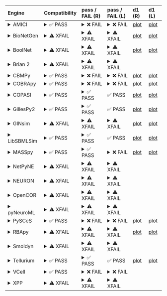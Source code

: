 | Engine                                                                                                                                     | Compatibility                                                                                                                                                                                      | pass / FAIL (R)                                                                                                                                                                                                                                                                                                                                                                                                                                                                                                                                                                                                                                                                                                                                                                                                    | pass / FAIL (L)                                                                                                                                                                                                                                                                                                                                                                                                                                                                                                                                                                                                                                        | d1 (R)                                               | d1 (L)                                              |
| :----------------------------------------------------------------------------------------------------------------------------------------- | :------------------------------------------------------------------------------------------------------------------------------------------------------------------------------------------------- | :----------------------------------------------------------------------------------------------------------------------------------------------------------------------------------------------------------------------------------------------------------------------------------------------------------------------------------------------------------------------------------------------------------------------------------------------------------------------------------------------------------------------------------------------------------------------------------------------------------------------------------------------------------------------------------------------------------------------------------------------------------------------------------------------------------------- | :----------------------------------------------------------------------------------------------------------------------------------------------------------------------------------------------------------------------------------------------------------------------------------------------------------------------------------------------------------------------------------------------------------------------------------------------------------------------------------------------------------------------------------------------------------------------------------------------------------------------------------------------------- | :--------------------------------------------------- | :-------------------------------------------------- |
| <details><summary>AMICI</summary>https://docs.biosimulators.org/Biosimulators_AMICI/<br></details>                                         | <details><summary>&#9989; PASS</summary>The file extensions ('sbml', 'sedml') suggest the input file types are SBML and SED-ML.<br><br> SED-ML and SBML are compatible with AMICI.</details>       | <details><summary>&#10060; FAIL</summary><a href="https://api.biosimulations.org/runs/672364ffb678b3883bb574ba">view</a><br><a href="https://api.biosimulations.org/results/672364ffb678b3883bb574ba/download">download</a><br><a href="https://api.biosimulations.org/logs/672364ffb678b3883bb574ba?includeOutput=true">logs</a><br><br>ERROR MESSAGE:<br>Reached maximum number of steps<br><br></details>                                                                                                                                                                                                                                                                                                                                                                                                       | <details><summary>&#10060; FAIL</summary>ERROR MESSAGE:<br>Reached maximum number of steps<br><br></details>                                                                                                                                                                                                                                                                                                                                                                                                                                                                                                                                           | <a href="d1_plots_remote\amici_d1.pdf">plot</a>      | <a href="d1_plots_local\amici_d1.pdf">plot</a>      |
| <details><summary>BioNetGen</summary>https://docs.biosimulators.org/Biosimulators_BioNetGen/<br></details>                                 | <details><summary>&#9888; XFAIL</summary>EXPECTED FAIL<br><br>Only BNGL, SED-ML are compatible with BioNetGen.</details>                                                                           | <details><summary>&#9888; XFAIL</summary>EXPECTED FAIL<br><br><a href="https://api.biosimulations.org/runs/672365030d09353e8f0f21c1">view</a><br><a href="https://api.biosimulations.org/results/672365030d09353e8f0f21c1/download">download</a><br><a href="https://api.biosimulations.org/logs/672365030d09353e8f0f21c1?includeOutput=true">logs</a><br><br>ERROR MESSAGE:<br>The COMBINE/OMEX did not execute successfully:<br><br> The SED document did not execute successfully:<br> <br> Language for model `net1` is not supported.<br> - Model language `urn:sedml:language:sbml` is not supported. Models must be in BNGL format (e.g., `sed:model/@language` must match `^urn:sedml:language:bngl(\.$)` such as `urn:sedml:language:bngl`).<br><br>ERROR TYPE:<br>CombineArchiveExecutionError</details> | <details><summary>&#9888; XFAIL</summary>EXPECTED FAIL<br><br>ERROR MESSAGE:<br>The COMBINE/OMEX did not execute successfully:<br><br> The SED document did not execute successfully:<br> <br> Language for model `net1` is not supported.<br> - Model language `urn:sedml:language:sbml` is not supported. Models must be in BNGL format (e.g., `sed:model/@language` must match `^urn:sedml:language:bngl(\.$)` such as `urn:sedml:language:bngl`).<br><br>ERROR TYPE:<br>CombineArchiveExecutionError</details>                                                                                                                                     | <a href="d1_plots_remote\bionetgen_d1.pdf">plot</a>  | <a href="d1_plots_local\bionetgen_d1.pdf">plot</a>  |
| <details><summary>BoolNet</summary>https://docs.biosimulators.org/Biosimulators_BoolNet/<br></details>                                     | <details><summary>&#9888; XFAIL</summary>EXPECTED FAIL<br><br>Only SBML-qual, SED-ML are compatible with BoolNet.</details>                                                                        | <details><summary>&#9888; XFAIL</summary>EXPECTED FAIL<br><br><a href="https://api.biosimulations.org/runs/672365055a60072d20f42483">view</a><br><a href="https://api.biosimulations.org/results/672365055a60072d20f42483/download">download</a><br><a href="https://api.biosimulations.org/logs/672365055a60072d20f42483?includeOutput=true">logs</a><br><br>ERROR MESSAGE:<br>The COMBINE/OMEX did not execute successfully:<br><br> The SED document did not execute successfully:<br> <br> Simulation `sim1` is invalid.<br> - Number of points (20000) must be equal to the difference between the output end (200.0) and start times (0.0).<br><br>ERROR TYPE:<br>CombineArchiveExecutionError</details>                                                                                                     | <details><summary>&#9888; XFAIL</summary>EXPECTED FAIL<br><br>ERROR MESSAGE:<br>The COMBINE/OMEX did not execute successfully:<br><br> The SED document did not execute successfully:<br> <br> Simulation `sim1` is invalid.<br> - Number of points (20000) must be equal to the difference between the output end (200.0) and start times (0.0).<br><br>ERROR TYPE:<br>CombineArchiveExecutionError</details>                                                                                                                                                                                                                                         | <a href="d1_plots_remote\boolnet_d1.pdf">plot</a>    | <a href="d1_plots_local\boolnet_d1.pdf">plot</a>    |
| <details><summary>Brian 2</summary>https://docs.biosimulators.org/Biosimulators_pyNeuroML/<br></details>                                   | <details><summary>&#9888; XFAIL</summary>EXPECTED FAIL<br><br>Only NeuroML, SED-ML are compatible with Brian 2.</details>                                                                          | <details><summary>&#9888; XFAIL</summary>EXPECTED FAIL<br><br><a href="https://api.biosimulations.org/runs/67236501b678b3883bb574bd">view</a><br><a href="https://api.biosimulations.org/results/67236501b678b3883bb574bd/download">download</a><br><a href="https://api.biosimulations.org/logs/67236501b678b3883bb574bd?includeOutput=true">logs</a><br><br>ERROR MESSAGE:<br>No module named 'libsbml'<br><br>ERROR TYPE:<br>ModuleNotFoundError</details>                                                                                                                                                                                                                                                                                                                                                      | <details><summary>&#9888; XFAIL</summary>EXPECTED FAIL<br><br>ERROR MESSAGE:<br>No module named 'libsbml'<br><br>ERROR TYPE:<br>ModuleNotFoundError</details>                                                                                                                                                                                                                                                                                                                                                                                                                                                                                          |                                                      |                                                     |
| <details><summary>CBMPy</summary>https://docs.biosimulators.org/Biosimulators_CBMPy/<br></details>                                         | <details><summary>&#9989; PASS</summary>The file extensions ('sbml', 'sedml') suggest the input file types are SBML and SED-ML.<br><br> SED-ML and SBML are compatible with CBMPy.</details>       | <details><summary>&#10060; FAIL</summary><a href="https://api.biosimulations.org/runs/67236507b678b3883bb574c0">view</a><br><a href="https://api.biosimulations.org/results/67236507b678b3883bb574c0/download">download</a><br><a href="https://api.biosimulations.org/logs/67236507b678b3883bb574c0?includeOutput=true">logs</a><br><br>ERROR MESSAGE:<br>The COMBINE/OMEX did not execute successfully:<br><br> The SED document did not execute successfully:<br> <br> UniformTimeCourseSimulation `sim1` is not supported.<br> - Simulation sim1 of type `UniformTimeCourseSimulation` is not supported. Simulation must be an instance of one of the following:<br> - SteadyStateSimulation<br><br>ERROR TYPE:<br>CombineArchiveExecutionError</details>                                                      | <details><summary>&#10060; FAIL</summary>ERROR MESSAGE:<br>The COMBINE/OMEX did not execute successfully:<br><br> The SED document did not execute successfully:<br> <br> UniformTimeCourseSimulation `sim1` is not supported.<br> - Simulation sim1 of type `UniformTimeCourseSimulation` is not supported. Simulation must be an instance of one of the following:<br> - SteadyStateSimulation<br><br>ERROR TYPE:<br>CombineArchiveExecutionError</details>                                                                                                                                                                                          | <a href="d1_plots_remote\cbmpy_d1.pdf">plot</a>      | <a href="d1_plots_local\cbmpy_d1.pdf">plot</a>      |
| <details><summary>COBRApy</summary>https://docs.biosimulators.org/Biosimulators_COBRApy/<br>Only allows steady state simulations</details> | <details><summary>&#9989; PASS</summary>The file extensions ('sbml', 'sedml') suggest the input file types are SBML and SED-ML.<br><br> SED-ML and SBML are compatible with COBRApy.</details>     | <details><summary>&#10060; FAIL</summary><a href="https://api.biosimulations.org/runs/672365095a60072d20f42488">view</a><br><a href="https://api.biosimulations.org/results/672365095a60072d20f42488/download">download</a><br><a href="https://api.biosimulations.org/logs/672365095a60072d20f42488?includeOutput=true">logs</a><br><br>ERROR MESSAGE:<br>The COMBINE/OMEX did not execute successfully:<br><br> The SED document did not execute successfully:<br> <br> UniformTimeCourseSimulation `sim1` is not supported.<br> - Simulation sim1 of type `UniformTimeCourseSimulation` is not supported. Simulation must be an instance of one of the following:<br> - SteadyStateSimulation<br><br>ERROR TYPE:<br>CombineArchiveExecutionError</details>                                                      | <details><summary>&#10060; FAIL</summary>ERROR MESSAGE:<br>The COMBINE/OMEX did not execute successfully:<br><br> The SED document did not execute successfully:<br> <br> UniformTimeCourseSimulation `sim1` is not supported.<br> - Simulation sim1 of type `UniformTimeCourseSimulation` is not supported. Simulation must be an instance of one of the following:<br> - SteadyStateSimulation<br><br>ERROR TYPE:<br>CombineArchiveExecutionError</details>                                                                                                                                                                                          | <a href="d1_plots_remote\cobrapy_d1.pdf">plot</a>    | <a href="d1_plots_local\cobrapy_d1.pdf">plot</a>    |
| <details><summary>COPASI</summary>https://docs.biosimulators.org/Biosimulators_COPASI/<br></details>                                       | <details><summary>&#9989; PASS</summary>The file extensions ('sbml', 'sedml') suggest the input file types are SBML and SED-ML.<br><br> SED-ML and SBML are compatible with COPASI.</details>      | <details><summary>&#9989; PASS</summary><a href="https://api.biosimulations.org/runs/6723650bb678b3883bb574c7">view</a><br><a href="https://api.biosimulations.org/results/6723650bb678b3883bb574c7/download">download</a><br><a href="https://api.biosimulations.org/logs/6723650bb678b3883bb574c7?includeOutput=true">logs</a><br><br></details>                                                                                                                                                                                                                                                                                                                                                                                                                                                                 | &#9989; PASS                                                                                                                                                                                                                                                                                                                                                                                                                                                                                                                                                                                                                                           | <a href="d1_plots_remote\copasi_d1.pdf">plot</a>     | <a href="d1_plots_local\copasi_d1.pdf">plot</a>     |
| <details><summary>GillesPy2</summary>https://docs.biosimulators.org/Biosimulators_GillesPy2/<br></details>                                 | <details><summary>&#9989; PASS</summary>The file extensions ('sbml', 'sedml') suggest the input file types are SBML and SED-ML.<br><br> SED-ML and SBML are compatible with GillesPy2.</details>   | <details><summary>&#9989; PASS</summary><a href="https://api.biosimulations.org/runs/6723650db678b3883bb574cc">view</a><br><a href="https://api.biosimulations.org/results/6723650db678b3883bb574cc/download">download</a><br><a href="https://api.biosimulations.org/logs/6723650db678b3883bb574cc?includeOutput=true">logs</a><br><br></details>                                                                                                                                                                                                                                                                                                                                                                                                                                                                 | &#9989; PASS                                                                                                                                                                                                                                                                                                                                                                                                                                                                                                                                                                                                                                           | <a href="d1_plots_remote\gillespy2_d1.pdf">plot</a>  | <a href="d1_plots_local\gillespy2_d1.pdf">plot</a>  |
| <details><summary>GINsim</summary>https://docs.biosimulators.org/Biosimulators_GINsim/<br></details>                                       | <details><summary>&#9888; XFAIL</summary>EXPECTED FAIL<br><br>Only SBML-qual, SED-ML are compatible with GINsim.</details>                                                                         | <details><summary>&#9888; XFAIL</summary>EXPECTED FAIL<br><br><a href="https://api.biosimulations.org/runs/6723650f0d09353e8f0f21cc">view</a><br><a href="https://api.biosimulations.org/results/6723650f0d09353e8f0f21cc/download">download</a><br><a href="https://api.biosimulations.org/logs/6723650f0d09353e8f0f21cc?includeOutput=true">logs</a><br><br>ERROR MESSAGE:<br>The COMBINE/OMEX did not execute successfully:<br><br> The SED document did not execute successfully:<br> <br> Simulation `sim1` is invalid.<br> - The interval between the output start and time time must be an integer multiple of the number of steps, not `0.01`:<br> Output start time: 0.0<br> Output end time: 200.0<br> Number of steps: 20000<br><br>ERROR TYPE:<br>CombineArchiveExecutionError</details>               | <details><summary>&#9888; XFAIL</summary>EXPECTED FAIL<br><br>ERROR MESSAGE:<br>The COMBINE/OMEX did not execute successfully:<br><br> The SED document did not execute successfully:<br> <br> Simulation `sim1` is invalid.<br> - The interval between the output start and time time must be an integer multiple of the number of steps, not `0.01`:<br> Output start time: 0.0<br> Output end time: 200.0<br> Number of steps: 20000<br><br>ERROR TYPE:<br>CombineArchiveExecutionError</details>                                                                                                                                                   | <a href="d1_plots_remote\ginsim_d1.pdf">plot</a>     | <a href="d1_plots_local\ginsim_d1.pdf">plot</a>     |
| <details><summary>LibSBMLSim</summary>https://docs.biosimulators.org/Biosimulators_LibSBMLSim/<br></details>                               | <details><summary>&#9989; PASS</summary>The file extensions ('sbml', 'sedml') suggest the input file types are SBML and SED-ML.<br><br> SED-ML and SBML are compatible with LibSBMLSim.</details>  | <details><summary>&#9989; PASS</summary><a href="https://api.biosimulations.org/runs/672365110d09353e8f0f21d1">view</a><br><a href="https://api.biosimulations.org/results/672365110d09353e8f0f21d1/download">download</a><br><a href="https://api.biosimulations.org/logs/672365110d09353e8f0f21d1?includeOutput=true">logs</a><br><br></details>                                                                                                                                                                                                                                                                                                                                                                                                                                                                 | &#9989; PASS                                                                                                                                                                                                                                                                                                                                                                                                                                                                                                                                                                                                                                           | <a href="d1_plots_remote\libsbmlsim_d1.pdf">plot</a> | <a href="d1_plots_local\libsbmlsim_d1.pdf">plot</a> |
| <details><summary>MASSpy</summary>https://docs.biosimulators.org/Biosimulators_MASSpy/<br></details>                                       | <details><summary>&#9989; PASS</summary>The file extensions ('sbml', 'sedml') suggest the input file types are SBML and SED-ML.<br><br> SED-ML and SBML are compatible with MASSpy.</details>      | <details><summary>&#9989; PASS</summary><a href="https://api.biosimulations.org/runs/672365125a60072d20f42493">view</a><br><a href="https://api.biosimulations.org/results/672365125a60072d20f42493/download">download</a><br><a href="https://api.biosimulations.org/logs/672365125a60072d20f42493?includeOutput=true">logs</a><br><br></details>                                                                                                                                                                                                                                                                                                                                                                                                                                                                 | <details><summary>&#10060; FAIL</summary>ERROR MESSAGE:<br>The COMBINE/OMEX did not execute successfully:<br><br> The SED document did not execute successfully:<br> <br> Something went wrong reading the SBML model. Most likely the SBML model is not valid. Please check that your model is valid using the `mass.io.sbml.validate_sbml_model` function or via the online validator at http://sbml.org/validator .<br> `(model, errors) = validate_sbml_model(filename)`<br> If the model is valid and cannot be read please open an issue at https://github.com/SBRG/masspy/issues .<br><br>ERROR TYPE:<br>CombineArchiveExecutionError</details> | <a href="d1_plots_remote\masspy_d1.pdf">plot</a>     | <a href="d1_plots_local\masspy_d1.pdf">plot</a>     |
| <details><summary>NetPyNE</summary>https://docs.biosimulators.org/Biosimulators_pyNeuroML/<br></details>                                   | <details><summary>&#9888; XFAIL</summary>EXPECTED FAIL<br><br>Only NeuroML, SED-ML are compatible with NetPyNE.</details>                                                                          | <details><summary>&#9888; XFAIL</summary>EXPECTED FAIL<br><br><a href="https://api.biosimulations.org/runs/672365140d09353e8f0f21e0">view</a><br><a href="https://api.biosimulations.org/results/672365140d09353e8f0f21e0/download">download</a><br><a href="https://api.biosimulations.org/logs/672365140d09353e8f0f21e0?includeOutput=true">logs</a><br><br>ERROR MESSAGE:<br>No module named 'libsbml'<br><br>ERROR TYPE:<br>ModuleNotFoundError</details>                                                                                                                                                                                                                                                                                                                                                      | <details><summary>&#9888; XFAIL</summary>EXPECTED FAIL<br><br>ERROR MESSAGE:<br>No module named 'libsbml'<br><br>ERROR TYPE:<br>ModuleNotFoundError</details>                                                                                                                                                                                                                                                                                                                                                                                                                                                                                          |                                                      |                                                     |
| <details><summary>NEURON</summary>https://docs.biosimulators.org/Biosimulators_pyNeuroML/<br></details>                                    | <details><summary>&#9888; XFAIL</summary>EXPECTED FAIL<br><br>Only NeuroML, SED-ML are compatible with NEURON.</details>                                                                           | <details><summary>&#9888; XFAIL</summary>EXPECTED FAIL<br><br><a href="https://api.biosimulations.org/runs/67236516b678b3883bb574de">view</a><br><a href="https://api.biosimulations.org/results/67236516b678b3883bb574de/download">download</a><br><a href="https://api.biosimulations.org/logs/67236516b678b3883bb574de?includeOutput=true">logs</a><br><br>ERROR MESSAGE:<br>No module named 'libsbml'<br><br>ERROR TYPE:<br>ModuleNotFoundError</details>                                                                                                                                                                                                                                                                                                                                                      | <details><summary>&#9888; XFAIL</summary>EXPECTED FAIL<br><br>ERROR MESSAGE:<br>No module named 'libsbml'<br><br>ERROR TYPE:<br>ModuleNotFoundError</details>                                                                                                                                                                                                                                                                                                                                                                                                                                                                                          |                                                      |                                                     |
| <details><summary>OpenCOR</summary>https://docs.biosimulators.org/Biosimulators_OpenCOR/<br></details>                                     | <details><summary>&#9888; XFAIL</summary>EXPECTED FAIL<br><br>Only CellML, SED-ML are compatible with OpenCOR.</details>                                                                           | <details><summary>&#9888; XFAIL</summary>EXPECTED FAIL<br><br><a href="https://api.biosimulations.org/runs/672365170d09353e8f0f21fb">view</a><br><a href="https://api.biosimulations.org/results/672365170d09353e8f0f21fb/download">download</a><br><a href="https://api.biosimulations.org/logs/672365170d09353e8f0f21fb?includeOutput=true">logs</a><br><br>ERROR MESSAGE:<br>No module named 'libsbml'<br><br>ERROR TYPE:<br>ModuleNotFoundError</details>                                                                                                                                                                                                                                                                                                                                                      | <details><summary>&#9888; XFAIL</summary>EXPECTED FAIL<br><br>ERROR MESSAGE:<br>No module named 'libsbml'<br><br>ERROR TYPE:<br>ModuleNotFoundError</details>                                                                                                                                                                                                                                                                                                                                                                                                                                                                                          |                                                      |                                                     |
| <details><summary>pyNeuroML</summary>https://docs.biosimulators.org/Biosimulators_pyNeuroML/<br></details>                                 | <details><summary>&#9888; XFAIL</summary>EXPECTED FAIL<br><br>Only NeuroML, SED-ML are compatible with pyNeuroML.</details>                                                                        | <details><summary>&#9888; XFAIL</summary>EXPECTED FAIL<br><br><a href="https://api.biosimulations.org/runs/672365195a60072d20f424b8">view</a><br><a href="https://api.biosimulations.org/results/672365195a60072d20f424b8/download">download</a><br><a href="https://api.biosimulations.org/logs/672365195a60072d20f424b8?includeOutput=true">logs</a><br><br>ERROR MESSAGE:<br>No module named 'libsbml'<br><br>ERROR TYPE:<br>ModuleNotFoundError</details>                                                                                                                                                                                                                                                                                                                                                      | <details><summary>&#9888; XFAIL</summary>EXPECTED FAIL<br><br>ERROR MESSAGE:<br>No module named 'libsbml'<br><br>ERROR TYPE:<br>ModuleNotFoundError</details>                                                                                                                                                                                                                                                                                                                                                                                                                                                                                          |                                                      |                                                     |
| <details><summary>PySCeS</summary>https://docs.biosimulators.org/Biosimulators_PySCeS/<br></details>                                       | <details><summary>&#9989; PASS</summary>The file extensions ('sbml', 'sedml') suggest the input file types are SBML and SED-ML.<br><br> SED-ML and SBML are compatible with PySCeS.</details>      | <details><summary>&#10060; FAIL</summary><a href="https://api.biosimulations.org/runs/6723651bb678b3883bb57503">view</a><br><a href="https://api.biosimulations.org/results/6723651bb678b3883bb57503/download">download</a><br><a href="https://api.biosimulations.org/logs/6723651bb678b3883bb57503?includeOutput=true">logs</a><br><br>ERROR MESSAGE:<br>The COMBINE/OMEX did not execute successfully:<br><br> The SED document did not execute successfully:<br> <br> class 'AssertionError':<br> Unable to generate Stoichiometric Matrix! model has:<br> 0 reactions<br> 0 species<br> what did you have in mind?<br> <br><br>ERROR TYPE:<br>CombineArchiveExecutionError</details>                                                                                                                          | <details><summary>&#10060; FAIL</summary>ERROR MESSAGE:<br>The COMBINE/OMEX did not execute successfully:<br><br> The SED document did not execute successfully:<br> <br> class 'AssertionError':<br> Unable to generate Stoichiometric Matrix! model has:<br> 0 reactions<br> 0 species<br> what did you have in mind?<br> <br><br>ERROR TYPE:<br>CombineArchiveExecutionError</details>                                                                                                                                                                                                                                                              | <a href="d1_plots_remote\pysces_d1.pdf">plot</a>     | <a href="d1_plots_local\pysces_d1.pdf">plot</a>     |
| <details><summary>RBApy</summary>https://docs.biosimulators.org/Biosimulators_RBApy/<br></details>                                         | <details><summary>&#9888; XFAIL</summary>EXPECTED FAIL<br><br>Only RBApy, SED-ML are compatible with RBApy.</details>                                                                              | <details><summary>&#9888; XFAIL</summary>EXPECTED FAIL<br><br><a href="https://api.biosimulations.org/runs/6723651cb678b3883bb57506">view</a><br><a href="https://api.biosimulations.org/results/6723651cb678b3883bb57506/download">download</a><br><a href="https://api.biosimulations.org/logs/6723651cb678b3883bb57506?includeOutput=true">logs</a><br><br>ERROR MESSAGE:<br>The COMBINE/OMEX did not execute successfully:<br><br> The SED document did not execute successfully:<br> <br> Language for model `net1` is not supported.<br> - Model language `urn:sedml:language:sbml` is not supported. Models must be in RBA format (e.g., `sed:model/@language` must match `^urn:sedml:language:rba(\.$)` such as `urn:sedml:language:rba`).<br><br>ERROR TYPE:<br>CombineArchiveExecutionError</details>    | <details><summary>&#9888; XFAIL</summary>EXPECTED FAIL<br><br>ERROR MESSAGE:<br>The COMBINE/OMEX did not execute successfully:<br><br> The SED document did not execute successfully:<br> <br> Language for model `net1` is not supported.<br> - Model language `urn:sedml:language:sbml` is not supported. Models must be in RBA format (e.g., `sed:model/@language` must match `^urn:sedml:language:rba(\.$)` such as `urn:sedml:language:rba`).<br><br>ERROR TYPE:<br>CombineArchiveExecutionError</details>                                                                                                                                        | <a href="d1_plots_remote\rbapy_d1.pdf">plot</a>      | <a href="d1_plots_local\rbapy_d1.pdf">plot</a>      |
| <details><summary>Smoldyn</summary>https://smoldyn.readthedocs.io/en/latest/python/api.html#sed-ml-combine-biosimulators-api<br></details> | <details><summary>&#9888; XFAIL</summary>EXPECTED FAIL<br><br>Only Smoldyn, SED-ML are compatible with Smoldyn.</details>                                                                          | <details><summary>&#9888; XFAIL</summary>EXPECTED FAIL<br><br><a href="https://api.biosimulations.org/runs/6723651e0d09353e8f0f2222">view</a><br><a href="https://api.biosimulations.org/results/6723651e0d09353e8f0f2222/download">download</a><br><a href="https://api.biosimulations.org/logs/6723651e0d09353e8f0f2222?includeOutput=true">logs</a><br><br>ERROR MESSAGE:<br>No module named 'libsbml'<br><br>ERROR TYPE:<br>ModuleNotFoundError</details>                                                                                                                                                                                                                                                                                                                                                      | <details><summary>&#9888; XFAIL</summary>EXPECTED FAIL<br><br>ERROR MESSAGE:<br>Error unknown. The log.yml containing error information was not found.<br><br></details>                                                                                                                                                                                                                                                                                                                                                                                                                                                                               |                                                      |                                                     |
| <details><summary>Tellurium</summary>https://docs.biosimulators.org/Biosimulators_tellurium/<br></details>                                 | <details><summary>&#9989; PASS</summary>The file extensions ('sbml', 'sedml') suggest the input file types are SBML and SED-ML.<br><br> SED-ML and SBML are compatible with Tellurium.</details>   | <details><summary>&#9989; PASS</summary><a href="https://api.biosimulations.org/runs/672365200d09353e8f0f222c">view</a><br><a href="https://api.biosimulations.org/results/672365200d09353e8f0f222c/download">download</a><br><a href="https://api.biosimulations.org/logs/672365200d09353e8f0f222c?includeOutput=true">logs</a><br><br></details>                                                                                                                                                                                                                                                                                                                                                                                                                                                                 | &#9989; PASS                                                                                                                                                                                                                                                                                                                                                                                                                                                                                                                                                                                                                                           | <a href="d1_plots_remote\tellurium_d1.pdf">plot</a>  | <a href="d1_plots_local\tellurium_d1.pdf">plot</a>  |
| <details><summary>VCell</summary>https://github.com/virtualcell/vcell<br></details>                                                        | <details><summary>&#9989; PASS</summary>The file extensions ('sbml', 'sedml') suggest the input file types are SBML and SED-ML.<br><br> SED-ML, BNGL and SBML are compatible with VCell.</details> | <details><summary>&#10060; FAIL</summary><a href="https://api.biosimulations.org/runs/67236523b678b3883bb57531">view</a><br><a href="https://api.biosimulations.org/results/67236523b678b3883bb57531/download">download</a><br><a href="https://api.biosimulations.org/logs/67236523b678b3883bb57531?includeOutput=true">logs</a><br><br>ERROR MESSAGE:<br>status: QUEUED<br><br></details>                                                                                                                                                                                                                                                                                                                                                                                                                        | <details><summary>&#10060; FAIL</summary>ERROR MESSAGE:<br>Runtime Exception<br><br></details>                                                                                                                                                                                                                                                                                                                                                                                                                                                                                                                                                         |                                                      |                                                     |
| <details><summary>XPP</summary>https://docs.biosimulators.org/Biosimulators_XPP/<br></details>                                             | <details><summary>&#9888; XFAIL</summary>EXPECTED FAIL<br><br>Only XPP, SED-ML are compatible with XPP.</details>                                                                                  | <details><summary>&#9888; XFAIL</summary>EXPECTED FAIL<br><br><a href="https://api.biosimulations.org/runs/672365250d09353e8f0f2240">view</a><br><a href="https://api.biosimulations.org/results/672365250d09353e8f0f2240/download">download</a><br><a href="https://api.biosimulations.org/logs/672365250d09353e8f0f2240?includeOutput=true">logs</a><br><br>ERROR MESSAGE:<br>No module named 'libsbml'<br><br>ERROR TYPE:<br>ModuleNotFoundError</details>                                                                                                                                                                                                                                                                                                                                                      | <details><summary>&#9888; XFAIL</summary>EXPECTED FAIL<br><br>ERROR MESSAGE:<br>No module named 'libsbml'<br><br>ERROR TYPE:<br>ModuleNotFoundError</details>                                                                                                                                                                                                                                                                                                                                                                                                                                                                                          |                                                      |                                                     |

